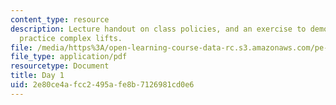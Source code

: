 ```yaml
---
content_type: resource
description: Lecture handout on class policies, and an exercise to demonstrate and
  practice complex lifts.
file: /media/https%3A/open-learning-course-data-rc.s3.amazonaws.com/pe-720-weight-training-spring-2006/2e80ce4afcc2495afe8b7126981cd0e6_day1.pdf
file_type: application/pdf
resourcetype: Document
title: Day 1
uid: 2e80ce4a-fcc2-495a-fe8b-7126981cd0e6
---
```

